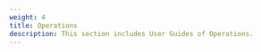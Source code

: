 ```yaml
---
weight: 4
title: Operations
description: This section includes User Guides of Operations.
---
```



